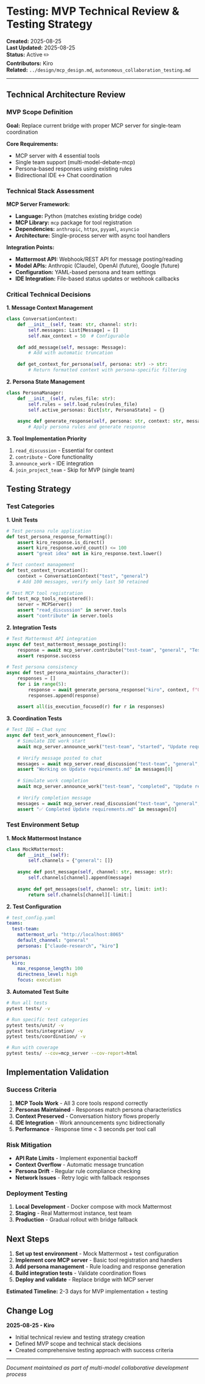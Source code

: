 # Testing: MVP Technical Review & Testing Strategy

**Created:** 2025-08-25  
**Last Updated:** 2025-08-25  
**Status:** Active ✏️  
**Contributors:** Kiro  
**Related:** `../design/mcp_design.md`, `autonomous_collaboration_testing.md`

---

## Technical Architecture Review

### MVP Scope Definition
**Goal:** Replace current bridge with proper MCP server for single-team coordination

**Core Requirements:**
- MCP server with 4 essential tools
- Single team support (multi-model-debate-mcp)
- Persona-based responses using existing rules
- Bidirectional IDE ↔ Chat coordination

### Technical Stack Assessment

**MCP Server Framework:**
- **Language:** Python (matches existing bridge code)
- **MCP Library:** `mcp` package for tool registration
- **Dependencies:** `anthropic`, `httpx`, `pyyaml`, `asyncio`
- **Architecture:** Single-process server with async tool handlers

**Integration Points:**
- **Mattermost API:** Webhook/REST API for message posting/reading
- **Model APIs:** Anthropic (Claude), OpenAI (future), Google (future)
- **Configuration:** YAML-based persona and team settings
- **IDE Integration:** File-based status updates or webhook callbacks

### Critical Technical Decisions

**1. Message Context Management**
```python
class ConversationContext:
    def __init__(self, team: str, channel: str):
        self.messages: List[Message] = []
        self.max_context = 50  # Configurable
        
    def add_message(self, message: Message):
        # Add with automatic truncation
        
    def get_context_for_persona(self, persona: str) -> str:
        # Return formatted context with persona-specific filtering
```

**2. Persona State Management**
```python
class PersonaManager:
    def __init__(self, rules_file: str):
        self.rules = self.load_rules(rules_file)
        self.active_personas: Dict[str, PersonaState] = {}
        
    async def generate_response(self, persona: str, context: str, message: str) -> str:
        # Apply persona rules and generate response
```

**3. Tool Implementation Priority**
1. `read_discussion` - Essential for context
2. `contribute` - Core functionality  
3. `announce_work` - IDE integration
4. `join_project_team` - Skip for MVP (single team)

## Testing Strategy

### Test Categories

**1. Unit Tests**
```python
# Test persona rule application
def test_persona_response_formatting():
    assert kiro_response.is_direct()
    assert kiro_response.word_count() <= 100
    assert "great idea" not in kiro_response.text.lower()

# Test context management
def test_context_truncation():
    context = ConversationContext("test", "general")
    # Add 100 messages, verify only last 50 retained
    
# Test MCP tool registration
def test_mcp_tools_registered():
    server = MCPServer()
    assert "read_discussion" in server.tools
    assert "contribute" in server.tools
```

**2. Integration Tests**
```python
# Test Mattermost API integration
async def test_mattermost_message_posting():
    response = await mcp_server.contribute("test-team", "general", "Test message", "kiro")
    assert response.success
    
# Test persona consistency
async def test_persona_maintains_character():
    responses = []
    for i in range(5):
        response = await generate_persona_response("kiro", context, f"Question {i}")
        responses.append(response)
    
    assert all(is_execution_focused(r) for r in responses)
```

**3. Coordination Tests**
```python
# Test IDE ↔ Chat sync
async def test_work_announcement_flow():
    # Simulate IDE work start
    await mcp_server.announce_work("test-team", "started", "Update requirements.md")
    
    # Verify message posted to chat
    messages = await mcp_server.read_discussion("test-team", "general", 1)
    assert "Working on Update requirements.md" in messages[0]
    
    # Simulate work completion
    await mcp_server.announce_work("test-team", "completed", "Update requirements.md")
    
    # Verify completion message
    messages = await mcp_server.read_discussion("test-team", "general", 1)
    assert "✅ Completed Update requirements.md" in messages[0]
```

### Test Environment Setup

**1. Mock Mattermost Instance**
```python
class MockMattermost:
    def __init__(self):
        self.channels = {"general": []}
        
    async def post_message(self, channel: str, message: str):
        self.channels[channel].append(message)
        
    async def get_messages(self, channel: str, limit: int):
        return self.channels[channel][-limit:]
```

**2. Test Configuration**
```yaml
# test_config.yaml
teams:
  test-team:
    mattermost_url: "http://localhost:8065"
    default_channel: "general"
    personas: ["claude-research", "kiro"]
    
personas:
  kiro:
    max_response_length: 100
    directness_level: high
    focus: execution
```

**3. Automated Test Suite**
```bash
# Run all tests
pytest tests/ -v

# Run specific test categories
pytest tests/unit/ -v
pytest tests/integration/ -v
pytest tests/coordination/ -v

# Run with coverage
pytest tests/ --cov=mcp_server --cov-report=html
```

## Implementation Validation

### Success Criteria
1. **MCP Tools Work** - All 3 core tools respond correctly
2. **Personas Maintained** - Responses match persona characteristics
3. **Context Preserved** - Conversation history flows properly
4. **IDE Integration** - Work announcements sync bidirectionally
5. **Performance** - Response time < 3 seconds per tool call

### Risk Mitigation
- **API Rate Limits** - Implement exponential backoff
- **Context Overflow** - Automatic message truncation
- **Persona Drift** - Regular rule compliance checking
- **Network Issues** - Retry logic with fallback responses

### Deployment Testing
1. **Local Development** - Docker compose with mock Mattermost
2. **Staging** - Real Mattermost instance, test team
3. **Production** - Gradual rollout with bridge fallback

## Next Steps

1. **Set up test environment** - Mock Mattermost + test configuration
2. **Implement core MCP server** - Basic tool registration and handlers
3. **Add persona management** - Rule loading and response generation
4. **Build integration tests** - Validate coordination flows
5. **Deploy and validate** - Replace bridge with MCP server

**Estimated Timeline:** 2-3 days for MVP implementation + testing

## Change Log

**2025-08-25 - Kiro**
- Initial technical review and testing strategy creation
- Defined MVP scope and technical stack decisions
- Created comprehensive testing approach with success criteria

---

*Document maintained as part of multi-model collaborative development process*